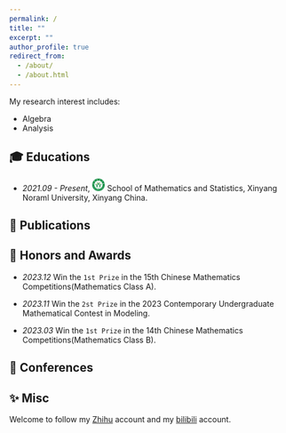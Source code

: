 ```yaml
---
permalink: /
title: ""
excerpt: ""
author_profile: true
redirect_from: 
  - /about/
  - /about.html
---
```

My research interest includes: 
- Algebra
- Analysis

<h2 id='educations'> 🎓 Educations </h2>

- *2021.09 - Present*, <a href="https://www.xynu.edu.cn/"><img class="svg" src="/images/XYNU_logo.svg" width="23pt"></a> School of Mathematics and Statistics, Xinyang Noraml University, Xinyang China. 
 
<h2 id='publications'> 📝 Publications </h2>


<h2 id='haa'> 🏅 Honors and Awards </h2>

- *2023.12* Win the `1st Prize` in the 15th Chinese Mathematics Competitions(Mathematics Class A).

- *2023.11* Win the `2st Prize` in the 2023 Contemporary Undergraduate Mathematical Contest in Modeling.

- *2023.03* Win the `1st Prize` in the 14th Chinese Mathematics Competitions(Mathematics Class B).

<h2 id='conferences'> 💬 Conferences </h2>


<h2 id='misc'> ✨ Misc </h2>

Welcome to follow my [Zhihu](https://www.zhihu.com/people/truth-26-44) account and my [bilibili](https://space.bilibili.com/516695104?spm_id_from=333.788.0.0) account.
